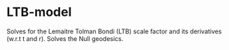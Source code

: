 LTB-model
==========

Solves for the 
Lemaitre Tolman Bondi (LTB) scale factor and its derivatives (w.r.t t and r). Solves the Null geodesics.
